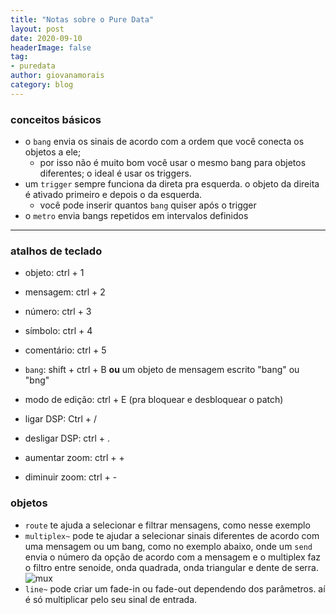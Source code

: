 ```yaml
---
title: "Notas sobre o Pure Data"
layout: post
date: 2020-09-10
headerImage: false
tag:
- puredata
author: giovanamorais
category: blog
---
```


### conceitos básicos
* o `bang` envia os sinais de acordo com a ordem que você conecta os objetos a ele;
	- por isso não é muito bom você usar o mesmo bang para objetos diferentes; o ideal é usar os triggers.
* um `trigger` sempre funciona da direta pra esquerda. o objeto da direita é ativado primeiro e depois o da esquerda.
	- você pode inserir quantos `bang` quiser após o trigger
* o `metro` envia bangs repetidos em intervalos definidos

---

### atalhos de teclado
* objeto: ctrl + 1
* mensagem: ctrl + 2
* número: ctrl + 3
* símbolo: ctrl + 4
* comentário: ctrl + 5

* `bang`: shift + ctrl + B **ou** um objeto de mensagem escrito "bang" ou "bng"

* modo de edição: ctrl + E (pra bloquear e desbloquear o patch)
* ligar DSP: Ctrl + /
* desligar DSP: ctrl + .

* aumentar zoom: ctrl + +
* diminuir zoom: ctrl + -


### objetos

* `route` te ajuda a selecionar e filtrar mensagens, como nesse exemplo
* `multiplex~` pode te ajudar a selecionar sinais diferentes de acordo com uma mensagem ou um bang,
como no exemplo abaixo, onde um `send` envia o número da opção de acordo com a mensagem e o multiplex faz
o filtro entre senoide, onda quadrada, onda triangular e dente de serra.
![mux](../../assets/images/2020/mux.png)
* `line~` pode criar um fade-in ou fade-out dependendo dos parâmetros. aí é só multiplicar pelo seu sinal
de entrada.

